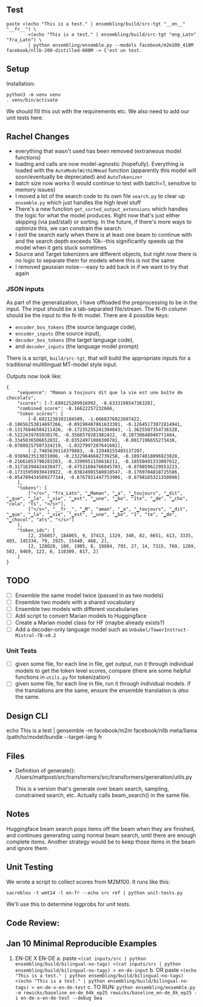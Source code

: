 

## Test

    paste <(echo "This is a test." | ensembling/build/src-tgt "__en__" "__fr__") \
            <(echo "This is a test." | ensembling/build/src-tgt "eng_Latn" "fra_Latn") \
            | python ensembling/ensemble.py --models facebook/m2m100_418M facebook/nllb-200-distilled-600M -> C'est un test.

## Setup

Installation:

    python3 -m venv venv
    . venv/bin/activate
    
We should fill this out with the requirements etc. We also need to add our unit tests here.

## Rachel Changes

- everything that wasn't used has been removed (extraneous model functions)
- loading and calls are now model-agnostic (hopefully). Everything is loaded with the `AutoModelWithLMHead` function (apparently this model will soon/eventually be deprecated) and `AutoTokenizer`
- batch size now works (I would continue to test with batch=1, sensitive to memory issues)
- I moved a lot of the search code to its own file `search.py` to clear up `ensemble.py` which just handles the high level stuff
- There's a new function `get_sorted_output_extensions` which handles the logic for what the model produces. Right now that's just either skipping (via pad/stall) or sorting. In the future, if there's more ways to optimize this, we can constrain the search.
- I exit the search early when there is at least one beam to continue with and the search depth exceeds 10k--this significantly speeds up the model when it gets stuck sometimes
- Source and Target tokenizers are different objects, but right now there is no logic to separate them for models where this is not the same
- I removed gaussian noise---easy to add back in if we want to try that again

### JSON inputs

As part of the generalization, I have offloaded the preprocessing to be in the input. The input should be a tab-separated file/stream. The N-th column should be the input to the N-th model. There are 4 possible keys: 

- `encoder_bos_tokens` (the source language code),
- `encoder_inputs` (the source input),
- `decoder_bos_tokens` (the target language code),
- and `decoder_inputs` (the language model prompt)

There is a script, `build/src-tgt`, that will build the appropriate inputs for a traditional multilingual MT-model style input. 

Outputs now look like:

```
{
    "sequence": "Maman a toujours dit que la vie est une boîte de chocolats", 
    "scores": [-7.699125289916992, -8.633319854736328], 
    "combined_score": -8.16622257232666, 
    "token_scores": [
        [-0.6921238303184509, -1.6668376922607422, -0.18656253814697266, -0.09190487861633301, -0.12645173072814941, -0.13176846504211426, -0.17235255241394043, -1.3625507354736328, -0.5222439765930176, -0.3566570281982422, -0.10730648040771484, -0.3345036506652832, -0.03524971008300781, -0.8017196655273438, -0.07809257507324219, -1.0327997207641602], 
        [-2.7465639114379883, -0.12948155403137207, -0.9309823513031006, -0.23229646682739258, -0.18974018096923828, -0.21661853790283203, -0.3390951156616211, -0.18550491333007812, -0.31716394424438477, -0.47531604766845703, -0.8708596229553223, -0.17315959930419922, -0.03824901580810547, -0.1769704818725586, -0.054709434509277344, -0.6767921447753906, -0.8798165321350098]
    ], 
    "tokens": [
        ["</s>", "fra_Latn", "▁Maman", "▁a", "▁toujours", "▁dit", "▁que", "▁la", "▁vie", "▁est", "▁une", "▁bo", "îte", "▁de", "▁cho", "cola", "ts", "</s>"],
        ["</s>", "__fr__", "▁M", "aman", "▁a", "▁toujours", "▁dit", "▁que", "▁la", "▁vie", "▁est", "▁une", "▁bo", "î", "te", "▁de", "▁chocol", "ats", "</s>"]
    ],
    "token_ids": [
        [2, 256057, 184065, 9, 37413, 1329, 340, 82, 6651, 613, 3335, 403, 145334, 79, 1925, 15440, 468, 2],
        [2, 128028, 100, 1905, 8, 19884, 793, 27, 14, 7315, 769, 1269, 502, 9469, 123, 6, 110309, 817, 2]
    ]
}

```

## TODO
- [ ] Ensemble the same model twice (passed in as two models)
- [ ] Ensemble two models with a shared vocabulary
- [ ] Ensemble two models with different vocabularies
- [ ] Add script to convert Marian models to Huggingface
- [ ] Create a Marian model class for HF (maybe already exists?)
- [ ] Add a decoder-only language model such as `Unbabel/TowerInstruct-Mistral-7B-v0.2`

### Unit Tests
- [ ] given some file, for each line in file, get output, run it through individual models to get the token level scores, compare (there are some helpful functions in `utils.py` for tokenization)
- [ ] given some file, for each line in file, run it through individual models. if the translations are the same, ensure the ensemble translation is *also* the same.

## Design CLI

echo This is a test | gensemble -m facebook/m2m facebook/nllb meta/llama /path/to/model/bundle --target-lang fr


## Files

- Definition of generate(): /Users/mattpost/src/transformers/src/transformers/generation/utils.py

  This is a version that's generate over beam search, sampling, constrained search, etc.
  Actually calls beam_search() in the same file.
        

## Notes

Huggingface beam search pops items off the beam when they are finished, and continues generating using normal beam search, until there are enough complete items. Another strategy would be to keep those items in the beam and ignore them.

## Unit Testing

We wrote a script to collect scores from M2M100. It runs like this:

```
sacrebleu -t wmt14 -l en-fr --echo src ref | python unit-tests.py
```

We'll use this to determine logprobs for unit tests.

## Code Review:


## Jan 10 Minimal Reproducible Examples

1. EN-DE X EN-DE
    a. paste `<(cat inputs/src | python ensembling/build/bilingual-no-tags) <(cat inputs/src | python ensembling/build/bilingual-no-tags) > en-de-input`
    b. OR paste `<(echo "This is a test." | python ensembling/build/bilingual-no-tags) <(echo "This is a test." | python ensembling/build/bilingual-no-tags) > en-de-x-en-de-test`
    c. TO RUN: `python ensembling/ensemble.py -m rewicks/baseline_en-de_64k_ep25 rewicks/baseline_en-de_8k_ep25 -i en-de-x-en-de-test --debug bea`

